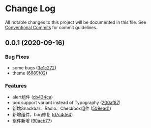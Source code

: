 # Change Log

All notable changes to this project will be documented in this file.
See [Conventional Commits](https://conventionalcommits.org) for commit guidelines.

## 0.0.1 (2020-09-16)


### Bug Fixes

* some bugs ([3e1c272](https://github.com/wow-joy/wowjoy/commit/3e1c27293edbdd7e524767a20be92b7dbaa506e0))
* theme ([6689f02](https://github.com/wow-joy/wowjoy/commit/6689f02b8d41afb778e2d1d7bccae5dd7934e833))


### Features

* alert组件 ([cb434ca](https://github.com/wow-joy/wowjoy/commit/cb434cadf5c3a88c51157b88021f10da26f872b6))
* box support variant instead of Typography ([200af87](https://github.com/wow-joy/wowjoy/commit/200af87950f8de117af9b1c970579cf151a9c3b4))
* 新增Snackbar、Radio、Checkbox组件 ([509ead1](https://github.com/wow-joy/wowjoy/commit/509ead143e75a32f1b25da33c21f6c91de1ba819))
* 新增组件，bug修复 ([d7c4de4](https://github.com/wow-joy/wowjoy/commit/d7c4de4de458e522fb65cb15841682c6b0a85f4f))
* 组件新增 ([90acb77](https://github.com/wow-joy/wowjoy/commit/90acb77d73d9fd0429e313ffac889462d5e6c4ab))
